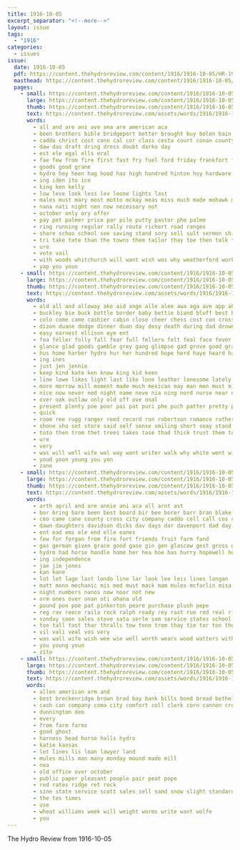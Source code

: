 ```yaml
---
title: 1916-10-05
excerpt_separator: "<!--more-->"
layout: issue
tags:
  - "1916"
categories:
  - issues
issue:
  date: 1916-10-05
  pdf: https://content.thehydroreview.com/content/1916/1916-10-05/HR-1916-10-05.pdf
  masthead: https://content.thehydroreview.com/content/1916/1916-10-05/masthead/HR-1916-10-05.jpg
  pages:
    - small: https://content.thehydroreview.com/content/1916/1916-10-05/small/HR-1916-10-05-01.jpg
      large: https://content.thehydroreview.com/content/1916/1916-10-05/large/HR-1916-10-05-01.jpg
      thumb: https://content.thehydroreview.com/content/1916/1916-10-05/thumbnails/HR-1916-10-05-01.jpg
      text: https://content.thehydroreview.com/assets/words/1916/1916-10-05/HR-1916-10-05-01.txt
      words:
        - all and aro ani ave ana are american aca
        - been brothers bible bridgeport better brought buy bolen bain bot bau but best bill brabant body boon
        - caddo christ cost conn cal cor class cesta court conan county collins come coles can church
        - daw das draft dring dress doubt darko day
        - est ele egal ells eral
        - fae few from fire first fast fry fuel ford friday frankfort fow for fly
        - goods good grane
        - hydro hey heen hag hood has high hundred hinton hoy hardware hard hout hot hyde houck
        - ing iden ito ice
        - king ken kelly
        - low lese look less lev leone lights last
        - males must mary most motto mckay meas miss much made mohawk monday many mur
        - nana nati night nen now necessary not
        - october only ory offer
        - pay pet palmer price par pile putty pastor phe palme
        - ring running regular rally route richert road ranges
        - share schoo school see saving stand sory sell sult sermon shine service state speak saturday shanks scott sow shaw seems sunday small suit short selling session
        - tri take tate than the towns them tailor thay toe then talk thal tou tale trail thor tia tho tour tills tena tim
        - ure
        - vote vail
        - with woods whitchurch will want wish wos why weatherford work wen was white way
        - yap you youn
    - small: https://content.thehydroreview.com/content/1916/1916-10-05/small/HR-1916-10-05-02.jpg
      large: https://content.thehydroreview.com/content/1916/1916-10-05/large/HR-1916-10-05-02.jpg
      thumb: https://content.thehydroreview.com/content/1916/1916-10-05/thumbnails/HR-1916-10-05-02.jpg
      text: https://content.thehydroreview.com/assets/words/1916/1916-10-05/HR-1916-10-05-02.txt
      words:
        - ald all and alloway ake aid ange alle alee awa aga ave app abe ade ane ace are
        - buckley bie buck bottle border baby bettie biand bluff best beat buche bland break bright bank both been beck buehre bine bare brewin bullock brother benson big bere but boys band brazen
        - colo come came cashier cabin close cheer chess cost con cross chance catron can
        - dizon duane dodge dinner duan day desy death during dad drown doe dose dunne door down deen doing dress drinks decent doctor doubt
        - easy earnest ellison eye ent
        - fea feller folly fall fear full fellers felt feal face fever from for flattery fare
        - glance glad goods gamble grey gang glimpse gad grove good gra gray goin grown gave gain
        - hus home harber hydro hur her hundred hope herd haye heard had him hell hes hard half husband hardin high has hand
        - ing ines
        - just jen jennie
        - keep kind kate ken know king kid keen
        - line lowe likes light last like lone leather lonesome lately low let look life late lot left lame
        - more morrow mill moment made much mexican may man men must might mine means mark
        - nice now never ned night name neve nia ning nord nurse near not neat
        - over oak outlaw only old off ove onal
        - present plenty poe poor pai pat puri phe puch patter pretty person pee perfect pel place
        - quick
        - room ree rugg ranger reed record run robertson romance rather rough ron round
        - shone sho set store said self sense smiling short seay stand sal shock speech shed stove school story see side star she sed save sat soon sun season saturday sharp sells shore say sit straight sur saw seen sick
        - toto then trom thet trees takes tase thad thick trust them tonic tee tak too try terrible tober tas than tone take the tention tin tears trump tell talk
        - ure
        - very
        - was will well wife wal way want writer walk why white went with warm while weak wish
        - youd yoon young you yon
        - zane
    - small: https://content.thehydroreview.com/content/1916/1916-10-05/small/HR-1916-10-05-03.jpg
      large: https://content.thehydroreview.com/content/1916/1916-10-05/large/HR-1916-10-05-03.jpg
      thumb: https://content.thehydroreview.com/content/1916/1916-10-05/thumbnails/HR-1916-10-05-03.jpg
      text: https://content.thehydroreview.com/assets/words/1916/1916-10-05/HR-1916-10-05-03.txt
      words:
        - arth april and are annie ani aca all arnt ast
        - bor bring bare been best board bir bee borer barr bran blake buy bebe beadle back belts
        - ceo came cane county cross city company caddo cell call cos comes cody car change coats can child cattle
        - dawn daughters davidson dicks dav days dar davenport dad day
        - ent ead ems ele end elle eanes
        - few for forgan from fire fort friends fruit farm fand
        - gas german given grace good gase gin gen glascow gest gross gay grain
        - hydro had horse handle home her hea hoe has hurry hopewell hora hot hand hinton hey
        - ing independence
        - jae jie jones
        - kan kane
        - lot let lage last londo line lar look lee leis lines longan
        - matt monn mechanic mis med must mack mam mules mcfarlin misa most mark mee motto min made mire maude monday mea market may
        - night numbers nanos now noor not new
        - orm ones over onan oti ohana old
        - pound pon poe pat pinkerton peare purchase plush pepe
        - reg rav reece raila rock ralph ready rey rast rue red real rich rag rens renga
        - sonday soon sales steve sata serle sam service states school sack stock subject sour sick schoo see sunday sid sage sot sie smith style sal saturday stall stuff sunny shorts son sale show sali second sehr suson seu
        - toe tall tast thar thralls tow tenn trom thay tie tor ton them tes tia tine the tad tea tweet tilt
        - vil vali veal vos very
        - was wall wife wish wee wie well worth wears wood watters with wanton want while week weer woo wheat west wal will wien work
        - you young youn
        - zito
    - small: https://content.thehydroreview.com/content/1916/1916-10-05/small/HR-1916-10-05-04.jpg
      large: https://content.thehydroreview.com/content/1916/1916-10-05/large/HR-1916-10-05-04.jpg
      thumb: https://content.thehydroreview.com/content/1916/1916-10-05/thumbnails/HR-1916-10-05-04.jpg
      text: https://content.thehydroreview.com/assets/words/1916/1916-10-05/HR-1916-10-05-04.txt
      words:
        - allen american arm and
        - best breckenridge brown brad bay bank bills bond bread bethel both
        - cash can company coma city comfort coll clerk corn cannon cross cattle
        - dunnington deo
        - every
        - from farm farms
        - good ghost
        - harness head horse halls hydro
        - katie kansas
        - let lines lis loan lawyer land
        - mules mills man many monday mound made mill
        - nea
        - old office over october
        - public paper pleasant people pair peat pope
        - red rates ridge ret rock
        - sine state service scott sales sell sand snow slight standard simple sack side surgeon sale
        - the tes times
        - use
        - wheat williams week will weight worms write want wolfe
        - you
---
```


The Hydro Review from 1916-10-05

<!--more-->

